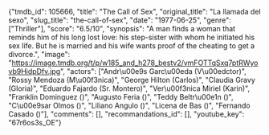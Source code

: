 {"tmdb_id": 105666, "title": "The Call of Sex", "original_title": "La llamada del sexo", "slug_title": "the-call-of-sex", "date": "1977-06-25", "genre": ["Thriller"], "score": "6.5/10", "synopsis": "A man finds a woman that reminds him of his long lost love: his step-sister with whom he initiated his sex life. But he is married and his wife wants proof of the cheating to get a divorce.", "image": "https://image.tmdb.org/t/p/w185_and_h278_bestv2/vmFOTTqSxq7ptRWyovb9HidpDfv.jpg", "actors": ["Andr\u00e9s Garc\u00eda (V\u00edctor)", "Rossy Mendoza (M\u00f3nica)", "George Hilton (Carlos)", "Claudia Gravy (Gloria)", "Eduardo Fajardo (Sr. Montero)", "Ver\u00f3nica Miriel (Karin)", "Franklin Dominguez ()", "Augusto Feria ()", "Teddy Beltr\u00e1n ()", "C\u00e9sar Olmos ()", "Liliano Angulo ()", "Licena de Bas ()", "Fernando Casado ()"], "comments": [], "recommandations_id": [], "youtube_key": "67r6os3s_OE"}